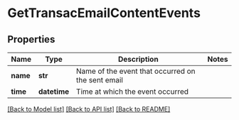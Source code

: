 # GetTransacEmailContentEvents

## Properties
Name | Type | Description | Notes
------------ | ------------- | ------------- | -------------
**name** | **str** | Name of the event that occurred on the sent email | 
**time** | **datetime** | Time at which the event occurred | 

[[Back to Model list]](../README.md#documentation-for-models) [[Back to API list]](../README.md#documentation-for-api-endpoints) [[Back to README]](../README.md)

